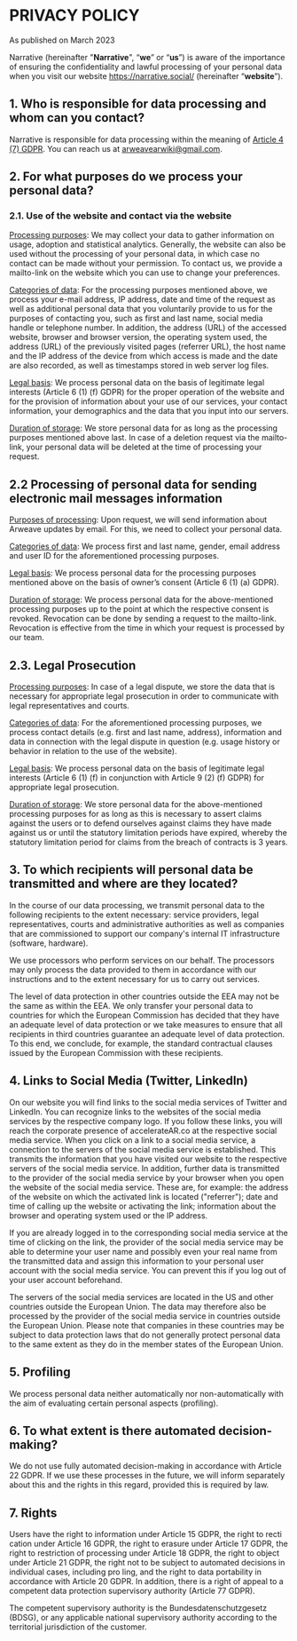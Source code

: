 # PRIVACY POLICY
As published on March 2023

Narrative (hereinafter "**Narrative**", “**we**” or “**us**”) is aware of the importance of ensuring the confidentiality and lawful processing of your personal data when you visit our website https://narrative.social/ (hereinafter “**website**”). 

## 1. Who is responsible for data processing and whom can you contact?

Narrative is responsible for data processing within the meaning of [Article 4 (7) GDPR](https://gdpr-info.eu/). You can reach us at [arweavearwiki@gmail.com](mailto:arweavearwiki@gmail.com). 

## 2. For what purposes do we process your personal data?
### 2.1. Use of the website and contact via the website

<u>Processing purposes</u>: We may collect your data to gather information on usage, adoption and statistical analytics. Generally, the website can also be used without the processing of your personal data, in which case no contact can be made without your permission. To contact us, we provide a mailto-link on the website which you can use to change your preferences.

<u>Categories of data</u>: For the processing purposes mentioned above, we process your e-mail address, IP address, date and time of the request as well as additional personal data that you voluntarily provide to us for the purposes of contacting you, such as first and last name, social media handle or telephone number. In addition, the address (URL) of the accessed website, browser and browser version, the operating system used, the address (URL) of the previously visited pages (referrer URL), the host name and the IP address of the device from which access is made and the date are also recorded, as well as timestamps stored in web server log files.

<u>Legal basis</u>: We process personal data on the basis of legitimate legal interests (Article 6 (1) (f) GDPR) for the proper operation of the website and for the provision of information about your use of our services, your contact information, your demographics and the data that you input into our servers.

<u>Duration of storage</u>: We store personal data for as long as the processing purposes mentioned above last. In case of a deletion request via the mailto-link, your personal data will be deleted at the time of processing your request.

## 2.2 Processing of personal data for sending electronic mail messages information

<u>Purposes of processing</u>: Upon request, we will send information about Arweave updates by email. For this, we need to collect your personal data.

<u>Categories of data</u>: We process first and last name, gender, email address and user ID for the aforementioned processing purposes.

<u>Legal basis</u>: We process personal data for the processing purposes mentioned above on the basis of owner’s consent (Article 6 (1) (a) GDPR).

<u>Duration of storage</u>: We process personal data for the above-mentioned processing purposes up to the point at which the respective consent is revoked. Revocation can be done by sending a request to the mailto-link. Revocation is effective from the time in which your request is processed by our team.

## 2.3. Legal Prosecution

<u>Processing purposes</u>: In case of a legal dispute, we store the data that is necessary for appropriate legal prosecution in order to communicate with legal representatives and courts.

<u>Categories of data</u>: For the aforementioned processing purposes, we process contact details (e.g. first and last name, address), information and data in connection with the legal dispute in question (e.g. usage history or behavior in relation to the use of the website).

<u>Legal basis</u>: We process personal data on the basis of legitimate legal interests (Article 6 (1) (f) in conjunction with Article 9 (2) (f) GDPR) for appropriate legal prosecution.

<u>Duration of storage</u>: We store personal data for the above-mentioned processing purposes for as long as this is necessary to assert claims against the users or to defend ourselves against claims they have made against us or until the statutory limitation periods have expired, whereby the statutory limitation period for claims from the breach of contracts is 3 years.

## 3. To which recipients will personal data be transmitted and where are they located?

In the course of our data processing, we transmit personal data to the following recipients to the extent necessary: service providers, legal representatives, courts and administrative authorities as well as companies that are commissioned to support our company's internal IT infrastructure (software, hardware).

We use processors who perform services on our behalf. The processors may only process the data provided to them in accordance with our instructions and to the extent necessary for us to carry out services.

The level of data protection in other countries outside the EEA may not be the same as within the EEA. We only transfer your personal data to countries for which the European Commission has decided that they have an adequate level of data protection or we take measures to ensure that all recipients in third countries guarantee an adequate level of data protection. To this end, we conclude, for example, the standard contractual clauses issued by the European Commission with these recipients. 

## 4. Links to Social Media (Twitter, LinkedIn)

On our website you will find links to the social media services of Twitter and LinkedIn. You can recognize links to the websites of the social media services by the respective company logo. If you follow these links, you will reach the corporate presence of accelerateAR.co at the respective social media service. When you click on a link to a social media service, a connection to the servers of the social media service is established. This transmits the information that you have visited our website to the respective servers of the social media service. In addition, further data is transmitted to the provider of the social media service by your browser when you open the website of the social media service. These are, for example: the address of the website on which the activated link is located ("referrer"); date and time of calling up the website or activating the link; information about the browser and operating system used or the IP address.

If you are already logged in to the corresponding social media service at the time of clicking on the link, the provider of the social media service may be able to determine your user name and possibly even your real name from the transmitted data and assign this information to your personal user account with the social media service. You can prevent this if you log out of your user account beforehand.

The servers of the social media services are located in the US and other countries outside the European Union. The data may therefore also be processed by the provider of the social media service in countries outside the European Union. Please note that companies in these countries may be subject to data protection laws that do not generally protect personal data to the same extent as they do in the member states of the European Union. 

## 5. Profiling

We process personal data neither automatically nor non-automatically with the aim of evaluating certain personal aspects (profiling).

## 6. To what extent is there automated decision-making?

We do not use fully automated decision-making in accordance with Article 22 GDPR. If we use these processes in the future, we will inform separately about this and the rights in this regard, provided this is required by law.

## 7. Rights

Users have the right to information under Article 15 GDPR, the right to recti cation under Article 16 GDPR, the right to erasure under Article 17 GDPR, the right to restriction of processing under Article 18 GDPR, the right to object under Article 21 GDPR, the right not to be subject to automated decisions in individual cases, including pro ling, and the right to data portability in accordance with Article 20 GDPR. In addition, there is a right of appeal to a competent data protection supervisory authority (Article 77 GDPR).

The competent supervisory authority is the Bundesdatenschutzgesetz (BDSG), or any applicable national supervisory authority according to the territorial jurisdiction of the customer.